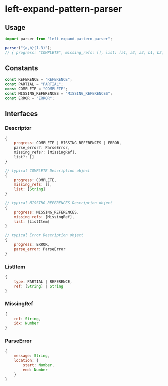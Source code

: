 # left-expand-pattern-parser

## Usage

```javascript
import parser from "left-expand-pattern-parser";

parser("{a,b}(1-3)");
// { progress: "COMPLETE", missing_refs: [], list: [a1, a2, a3, b1, b2, b3] }
```

## Constants

```javascript
const REFERENCE = "REFERENCE";
const PARTIAL = "PARTIAL";
const COMPLETE = "COMPLETE";
const MISSING_REFERENCES = "MISSING_REFERENCES";
const ERROR = "ERROR";
```

## Interfaces

### Descriptor

```javascript
{
    progress: COMPLETE | MISSING_REFERENCES | ERROR,
    parse_error?: ParseError,
    missing_refs?: [MissingRef],
    list?: []
}
```

```javascript
// typical COMPLETE Description object
{
    progress: COMPLETE,
    missing_refs: [],
    list: [String]
}

// typical MISSING_REFERENCES Description object
{
    progress: MISSING_REFERENCES,
    missing_refs: [MissingRef],
    list: [ListItem]
}

// typical Error Description object
{
    progress: ERROR,
    parse_error: ParseError
}
```

### ListItem

```javascript
{
    type: PARTIAL | REFERENCE,
    ref: [String] | String
}
```

### MissingRef

```javascript
{
    ref: String,
    idx: Number
}
```

### ParseError

```javascript
{
    message: String,
    location: {
        start: Number,
        end: Number
    }
}
```